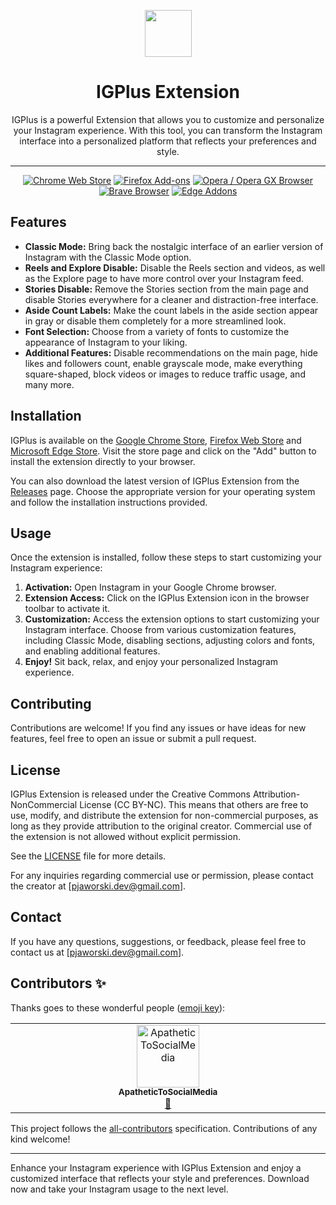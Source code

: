 <p align="center">
  <img src="https://raw.githubusercontent.com/gerwld/igplus-extension/8765ded5cef43659500cef369b9bfdc6b81d0b70/assets/img/logo.svg" width="75" height="75"/>
</p>

<p align="center">
 <h1 align="center">IGPlus Extension</h1>
</p>

<p align="center">
IGPlus is a powerful Extension that allows you to customize and personalize your Instagram experience. With this tool, you can transform the Instagram interface into a personalized platform that reflects your preferences and style.
</p>

---

<p align="center">
  <a rel="noreferrer noopener" href="https://chromewebstore.google.com/detail/igplus-remove-instagram-r/dbbopjndlaginbghfoibbndhlbpdpapd"><img alt="Chrome Web Store" src="https://img.shields.io/badge/Chrome-141e24.svg?&style=for-the-badge&logo=google-chrome&logoColor=white"></a>  
  <a rel="noreferrer noopener" href="https://addons.mozilla.org/en-US/firefox/addon/igplus-extension/"><img alt="Firefox Add-ons" src="https://img.shields.io/badge/Firefox-141e24.svg?&style=for-the-badge&logo=firefox-browser&logoColor=white"></a>  
  <a rel="noreferrer noopener" href="https://chromewebstore.google.com/detail/igplus-remove-instagram-r/dbbopjndlaginbghfoibbndhlbpdpapd"><img alt="Opera / Opera GX Browser" src="https://img.shields.io/badge/Opera-141e24.svg?&style=for-the-badge&logo=opera&logoColor=white"></a>
  <a rel="noreferrer noopener" href="https://chromewebstore.google.com/detail/igplus-remove-instagram-r/dbbopjndlaginbghfoibbndhlbpdpapd"><img alt="Brave Browser" src="https://img.shields.io/badge/Brave-141e24.svg?&style=for-the-badge&logo=brave&logoColor=white"></a>  
  <a rel="noreferrer noopener" href="https://chromewebstore.google.com/detail/igplus-remove-instagram-r/dbbopjndlaginbghfoibbndhlbpdpapd"><img alt="Edge Addons" src="https://img.shields.io/badge/Edge-141e24.svg?&style=for-the-badge&logo=e&logoColor=white"></a>  
</p>

## Features

- **Classic Mode:** Bring back the nostalgic interface of an earlier version of Instagram with the Classic Mode option.
- **Reels and Explore Disable:** Disable the Reels section and videos, as well as the Explore page to have more control over your Instagram feed.
- **Stories Disable:** Remove the Stories section from the main page and disable Stories everywhere for a cleaner and distraction-free interface.
- **Aside Count Labels:** Make the count labels in the aside section appear in gray or disable them completely for a more streamlined look.
- **Font Selection:** Choose from a variety of fonts to customize the appearance of Instagram to your liking.
- **Additional Features:** Disable recommendations on the main page, hide likes and followers count, enable grayscale mode, make everything square-shaped, block videos or images to reduce traffic usage, and many more.

## Installation

IGPlus is available on the [Google Chrome Store](https://chrome.google.com/webstore/detail/igplus-remove-instagram-s/dbbopjndlaginbghfoibbndhlbpdpapd), [Firefox Web Store](https://addons.mozilla.org/en-US/firefox/addon/igplus-extension/) and [Microsoft Edge Store](https://microsoftedge.microsoft.com/addons/detail/igplus-remove-instagram/gcjgjfjabmgpainpahloaldflhfnppai). Visit the store page and click on the "Add" button to install the extension directly to your browser.

You can also download the latest version of IGPlus Extension from the [Releases](https://github.com/gerwld/igplus-extension/releases) page. Choose the appropriate version for your operating system and follow the installation instructions provided.

## Usage

Once the extension is installed, follow these steps to start customizing your Instagram experience:

1. **Activation:** Open Instagram in your Google Chrome browser.
2. **Extension Access:** Click on the IGPlus Extension icon in the browser toolbar to activate it.
3. **Customization:** Access the extension options to start customizing your Instagram interface. Choose from various customization features, including Classic Mode, disabling sections, adjusting colors and fonts, and enabling additional features.
4. **Enjoy!** Sit back, relax, and enjoy your personalized Instagram experience.

## Contributing

Contributions are welcome! If you find any issues or have ideas for new features, feel free to open an issue or submit a pull request.

## License

IGPlus Extension is released under the Creative Commons Attribution-NonCommercial License (CC BY-NC). This means that others are free to use, modify, and distribute the extension for non-commercial purposes, as long as they provide attribution to the original creator. Commercial use of the extension is not allowed without explicit permission.

See the [LICENSE](LICENSE) file for more details.

For any inquiries regarding commercial use or permission, please contact the creator at [pjaworski.dev@gmail.com].

## Contact

If you have any questions, suggestions, or feedback, please feel free to contact us at [pjaworski.dev@gmail.com].

## Contributors ✨

Thanks goes to these wonderful people ([emoji key](https://allcontributors.org/docs/en/emoji-key)):

<!-- ALL-CONTRIBUTORS-LIST:START - Do not remove or modify this section -->
<!-- prettier-ignore-start -->
<!-- markdownlint-disable -->
<table>
  <tbody>
    <tr>
      <td align="center" valign="top" width="14.28%"><a href="https://github.com/ApatheticToSocialMedia"><img src="https://avatars.githubusercontent.com/u/194858144?v=4?s=100" width="100px;" alt="ApatheticToSocialMedia"/><br /><sub><b>ApatheticToSocialMedia</b></sub></a><br /><a href="https://github.com/gerwld/igplus-extension/issues?q=author%3AApatheticToSocialMedia" title="Bug reports">🐛</a></td>
    </tr>
  </tbody>
</table>

<!-- markdownlint-restore -->

This project follows the [all-contributors](https://github.com/all-contributors/all-contributors) specification. Contributions of any kind welcome!
<!-- prettier-ignore-end -->

<!-- ALL-CONTRIBUTORS-LIST:END -->

---

Enhance your Instagram experience with IGPlus Extension and enjoy a customized interface that reflects your style and preferences. Download now and take your Instagram usage to the next level.


